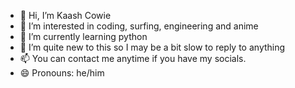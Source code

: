 - 👋 Hi, I’m Kaash Cowie
- 👀 I’m interested in coding, surfing, engineering and anime
- 🌱 I’m currently learning python 
- 💞️ I’m quite new to this so I may be a bit slow to reply to anything
- 📫 You can contact me anytime if you have my socials. 
- 😄 Pronouns: he/him


<!---
kow-man/kow-man is a ✨ special ✨ repository because its `README.md` (this file) appears on your GitHub profile.
You can click the Preview link to take a look at your changes.
--->
